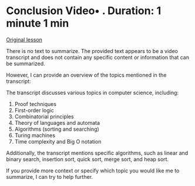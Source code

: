 # Conclusion Video• . Duration: 1 minute 1 min

[Original lesson](https://www.coursera.org/learn/uol-fundamentals-of-computer-science/lecture/3wspe/conclusion)

There is no text to summarize. The provided text appears to be a video transcript and does not contain any specific content or information that can be summarized.

However, I can provide an overview of the topics mentioned in the transcript:

The transcript discusses various topics in computer science, including:

1. Proof techniques
2. First-order logic
3. Combinatorial principles
4. Theory of languages and automata
5. Algorithms (sorting and searching)
6. Turing machines
7. Time complexity and Big O notation

Additionally, the transcript mentions specific algorithms, such as linear and binary search, insertion sort, quick sort, merge sort, and heap sort.

If you provide more context or specify which topic you would like me to summarize, I can try to help further.

